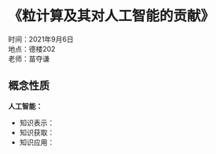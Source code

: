 # 《粒计算及其对人工智能的贡献》
时间：2021年9月6日                 
地点：德楼202          
老师：苗夺谦
## 概念性质
**人工智能：**
+ 知识表示：
+ 知识获取：
+ 知识应用：